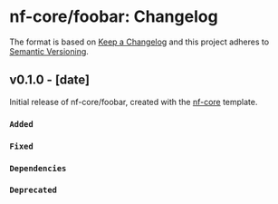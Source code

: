 # nf-core/foobar: Changelog

The format is based on [Keep a Changelog](https://keepachangelog.com/en/1.0.0/)
and this project adheres to [Semantic Versioning](https://semver.org/spec/v2.0.0.html).

## v0.1.0 - [date]

Initial release of nf-core/foobar, created with the [nf-core](https://nf-co.re/) template.

### `Added`

### `Fixed`

### `Dependencies`

### `Deprecated`
